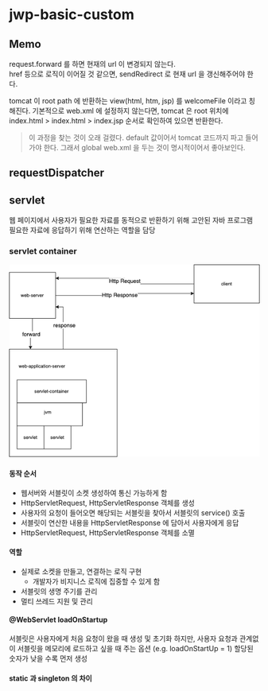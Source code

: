 # jwp-basic-custom

## Memo
request.forward 를 하면 현재의 url 이 변경되지 않는다.  
href 등으로 로직이 이어질 것 같으면, sendRedirect 로 현재 url 을 갱신해주어야 한다.  
 
tomcat 이 root path 에 반환하는 view(html, htm, jsp) 를 welcomeFile 이라고 칭해진다. 
 기본적으로 web.xml 에 설정하지 않는다면, tomcat 은 root 위치에 index.html > index.html > index.jsp
 순서로 확인하여 있으면 반환한다.
 > 이 과정을 찾는 것이 오래 걸렸다. default 값이어서 tomcat 코드까지 파고 들어가야 한다. 그래서 global web.xml 을 두는 것이 명시적이어서 좋아보인다. 

## requestDispatcher



## servlet
웹 페이지에서 사용자가 필요한 자료를 동적으로 반환하기 위해 고안된 자바 프로그램
필요한 자료에 응답하기 위해 연산하는 역할을 담당

### servlet container 

![servlet-container](./images/servlet-container.png)


#### 동작 순서
* 웹서버와 서블릿이 소켓 생성하여 통신 가능하게 함
* HttpServletRequest, HttpServletResponse 객체를 생성  
* 사용자의 요청이 들어오면 해당되는 서블릿을 찾아서 서블릿의 service() 호출
* 서블릿이 연산한 내용을 HttpServletResponse 에 담아서 사용자에게 응답
* HttpServletRequest, HttpServletResponse 객체를 소멸

#### 역할
* 실제로 소켓을 만들고, 연결하는 로직 구현 
  * 개발자가 비지니스 로직에 집중할 수 있게 함
* 서블릿의 생명 주기를 관리
* 멀티 쓰레드 지원 및 관리

#### @WebServlet loadOnStartup
서블릿은 사용자에게 처음 요청이 왔을 때 생성 및 초기화
하지만, 사용자 요청과 관계없이 서블릿을 메모리에 로드하고 싶을 때 주는 옵션
(e.g. loadOnStartUp = 1)
할당된 숫자가 낮을 수록 먼저 생성


#### static 과 singleton 의 차이